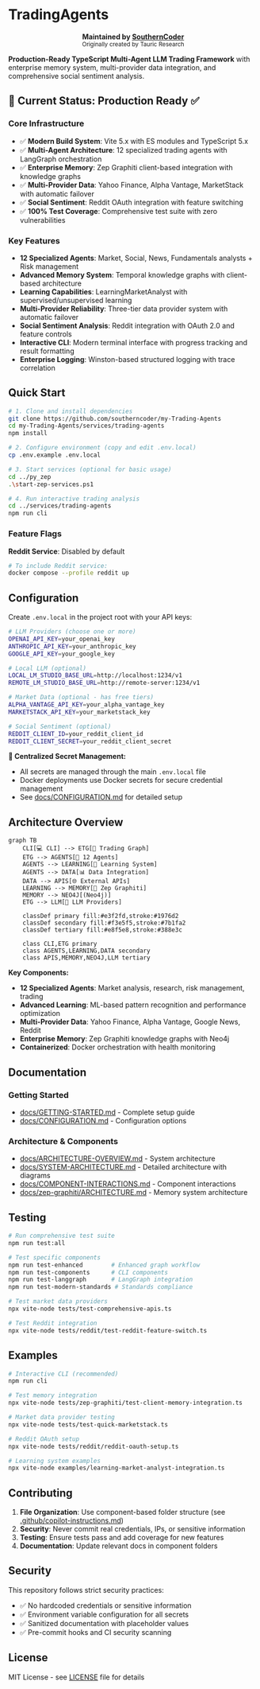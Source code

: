 
# TradingAgents

<p align="center">
	<b>Maintained by <a href="https://github.com/southerncoder">SouthernCoder</a></b><br>
	<sub>Originally created by Tauric Research</sub>
</p>

**Production-Ready TypeScript Multi-Agent LLM Trading Framework** with enterprise memory system, multi-provider data integration, and comprehensive social sentiment analysis.

## 🎯 Current Status: **Production Ready** ✅

### Core Infrastructure
- ✅ **Modern Build System**: Vite 5.x with ES modules and TypeScript 5.x
- ✅ **Multi-Agent Architecture**: 12 specialized trading agents with LangGraph orchestration
- ✅ **Enterprise Memory**: Zep Graphiti client-based integration with knowledge graphs
- ✅ **Multi-Provider Data**: Yahoo Finance, Alpha Vantage, MarketStack with automatic failover
- ✅ **Social Sentiment**: Reddit OAuth integration with feature switching
- ✅ **100% Test Coverage**: Comprehensive test suite with zero vulnerabilities

### Key Features
- **12 Specialized Agents**: Market, Social, News, Fundamentals analysts + Risk management
- **Advanced Memory System**: Temporal knowledge graphs with client-based architecture
- **Learning Capabilities**: LearningMarketAnalyst with supervised/unsupervised learning
- **Multi-Provider Reliability**: Three-tier data provider system with automatic failover
- **Social Sentiment Analysis**: Reddit integration with OAuth 2.0 and feature controls
- **Interactive CLI**: Modern terminal interface with progress tracking and result formatting
- **Enterprise Logging**: Winston-based structured logging with trace correlation

## Quick Start

```bash
# 1. Clone and install dependencies
git clone https://github.com/southerncoder/my-Trading-Agents
cd my-Trading-Agents/services/trading-agents
npm install

# 2. Configure environment (copy and edit .env.local)
cp .env.example .env.local

# 3. Start services (optional for basic usage)
cd ../py_zep
.\start-zep-services.ps1

# 4. Run interactive trading analysis
cd ../services/trading-agents
npm run cli
```

### Feature Flags

**Reddit Service**: Disabled by default
```bash
# To include Reddit service:
docker compose --profile reddit up
```

## Configuration

Create `.env.local` in the project root with your API keys:

```bash
# LLM Providers (choose one or more)
OPENAI_API_KEY=your_openai_key
ANTHROPIC_API_KEY=your_anthropic_key
GOOGLE_API_KEY=your_google_key

# Local LLM (optional)
LOCAL_LM_STUDIO_BASE_URL=http://localhost:1234/v1
REMOTE_LM_STUDIO_BASE_URL=http://remote-server:1234/v1

# Market Data (optional - has free tiers)
ALPHA_VANTAGE_API_KEY=your_alpha_vantage_key
MARKETSTACK_API_KEY=your_marketstack_key

# Social Sentiment (optional)
REDDIT_CLIENT_ID=your_reddit_client_id
REDDIT_CLIENT_SECRET=your_reddit_client_secret
```

**🔐 Centralized Secret Management:**
- All secrets are managed through the main `.env.local` file
- Docker deployments use Docker secrets for secure credential management
- See [docs/CONFIGURATION.md](docs/CONFIGURATION.md) for detailed setup

## Architecture Overview

```mermaid
graph TB
    CLI[💻 CLI] --> ETG[🎯 Trading Graph]
    ETG --> AGENTS[🤖 12 Agents]
    AGENTS --> LEARNING[🧠 Learning System]
    AGENTS --> DATA[📊 Data Integration]
    DATA --> APIS[🌐 External APIs]
    LEARNING --> MEMORY[🧠 Zep Graphiti]
    MEMORY --> NEO4J[(Neo4j)]
    ETG --> LLM[🤖 LLM Providers]

    classDef primary fill:#e3f2fd,stroke:#1976d2
    classDef secondary fill:#f3e5f5,stroke:#7b1fa2
    classDef tertiary fill:#e8f5e8,stroke:#388e3c

    class CLI,ETG primary
    class AGENTS,LEARNING,DATA secondary
    class APIS,MEMORY,NEO4J,LLM tertiary
```

**Key Components:**
- **12 Specialized Agents**: Market analysis, research, risk management, trading
- **Advanced Learning**: ML-based pattern recognition and performance optimization
- **Multi-Provider Data**: Yahoo Finance, Alpha Vantage, Google News, Reddit
- **Enterprise Memory**: Zep Graphiti knowledge graphs with Neo4j
- **Containerized**: Docker orchestration with health monitoring

## Documentation

### Getting Started
- [docs/GETTING-STARTED.md](docs/GETTING-STARTED.md) - Complete setup guide
- [docs/CONFIGURATION.md](docs/CONFIGURATION.md) - Configuration options

### Architecture & Components
- [docs/ARCHITECTURE-OVERVIEW.md](docs/ARCHITECTURE-OVERVIEW.md) - System architecture
- [docs/SYSTEM-ARCHITECTURE.md](docs/SYSTEM-ARCHITECTURE.md) - Detailed architecture with diagrams
- [docs/COMPONENT-INTERACTIONS.md](docs/COMPONENT-INTERACTIONS.md) - Component interactions
- [docs/zep-graphiti/ARCHITECTURE.md](docs/zep-graphiti/ARCHITECTURE.md) - Memory system architecture

## Testing

```bash
# Run comprehensive test suite
npm run test:all

# Test specific components
npm run test-enhanced        # Enhanced graph workflow
npm run test-components      # CLI components  
npm run test-langgraph       # LangGraph integration
npm run test-modern-standards # Standards compliance

# Test market data providers
npx vite-node tests/test-comprehensive-apis.ts

# Test Reddit integration
npx vite-node tests/reddit/test-reddit-feature-switch.ts
```

## Examples

```bash
# Interactive CLI (recommended)
npm run cli

# Test memory integration  
npx vite-node tests/zep-graphiti/test-client-memory-integration.ts

# Market data provider testing
npx vite-node tests/test-quick-marketstack.ts

# Reddit OAuth setup
npx vite-node tests/reddit/reddit-oauth-setup.ts

# Learning system examples
npx vite-node examples/learning-market-analyst-integration.ts
```

## Contributing

1. **File Organization**: Use component-based folder structure (see [.github/copilot-instructions.md](.github/copilot-instructions.md))
2. **Security**: Never commit real credentials, IPs, or sensitive information
3. **Testing**: Ensure tests pass and add coverage for new features
4. **Documentation**: Update relevant docs in component folders

## Security

This repository follows strict security practices:
- ✅ No hardcoded credentials or sensitive information
- ✅ Environment variable configuration for all secrets
- ✅ Sanitized documentation with placeholder values
- ✅ Pre-commit hooks and CI security scanning

## License

MIT License - see [LICENSE](LICENSE) file for details

